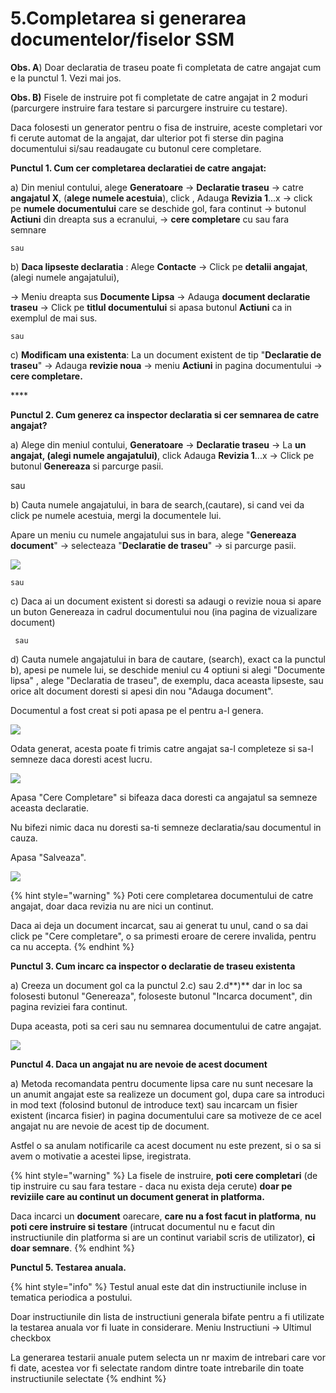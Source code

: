 # 5.Completarea si generarea documentelor/fiselor SSM

 **Obs. A**\) Doar declaratia de traseu poate fi completata de catre angajat cum e la punctul 1. Vezi mai jos.

 **Obs. B\)** Fisele de instruire pot fi completate de catre angajat in 2 moduri \(parcurgere instruire fara testare si parcurgere instruire cu testare\). 

Daca folosesti un generator pentru o fisa de instruire, aceste completari vor fi cerute automat de la angajat, dar ulterior pot fi sterse din pagina documentului si/sau readaugate cu butonul cere completare.

**Punctul 1. Cum cer completarea declaratiei de catre angajat:** 

a\) Din meniul contului, alege **Generatoare** -&gt; **Declaratie traseu** -&gt; catre **angajatul X**, \(**alege numele acestuia**\), click , Adauga **Revizia 1**...x -&gt;      click pe **numele documentului** care se deschide gol, fara continut -&gt; butonul **Actiuni** din dreapta sus a ecranului,  -&gt; **cere completare** cu sau fara semnare

  
    sau 

  
b\)  **Daca lipseste declaratia** : Alege **Contacte** -&gt; Click pe **detalii angajat**, \(alegi numele angajatului\),

 -&gt; Meniu dreapta sus **Documente Lipsa** -&gt; Adauga **document declaratie traseu** -&gt; Click pe **titlul documentului** si apasa butonul **Actiuni** ca in exemplul de mai sus.

  
    sau

  
c\) **Modificam una existenta**: La un document existent de tip "**Declaratie de traseu**" -&gt; Adauga **revizie noua** -&gt; meniu **Actiuni** in pagina documentului -&gt; **cere completare.**

\*\*\*\*

**Punctul 2. Cum generez ca inspector declaratia si cer semnarea de catre angajat?**

  
 a\) Alege din meniul contului, **Generatoare** -&gt; **Declaratie traseu** -&gt; La **un angajat, \(alegi numele angajatului\)**, click Adauga **Revizia 1**...x -&gt; Click pe butonul **Genereaza** si parcurge pasii.

  
   sau

  
b\) Cauta numele angajatului, in bara de search,\(cautare\), si cand vei da click pe numele acestuia, mergi la documentele lui.    

 Apare un meniu cu numele angajatului sus in bara, alege "**Genereaza document**" -&gt;   selecteaza "**Declaratie de traseu**" -&gt; si parcurge pasii.

![](../.gitbook/assets/image%20%2868%29.png)

  
    sau 

  
c\)  Daca ai un document existent si doresti sa adaugi o revizie noua si apare un buton Genereaza in cadrul     documentului nou \(ina pagina de vizualizare document\) 

  
     sau

  
d\) Cauta numele angajatului in bara de cautare, \(search\), exact ca la punctul b\), apesi pe numele lui, se deschide meniul cu 4 optiuni si alegi "Documente lipsa" , alege "Declaratia de traseu", de exemplu, daca aceasta lipseste, sau orice alt document doresti si apesi din nou "Adauga document". 

Documentul a fost creat si poti apasa pe el pentru a-l genera. 

![](../.gitbook/assets/image%20%2886%29.png)

Odata generat, acesta poate fi trimis catre angajat sa-l completeze si sa-l semneze daca doresti acest lucru.

![](../.gitbook/assets/image%20%2853%29.png)

Apasa "Cere Completare" si bifeaza daca doresti ca angajatul sa semneze aceasta declaratie. 

Nu bifezi nimic daca nu doresti sa-ti semneze declaratia/sau documentul in cauza. 

Apasa "Salveaza".



![](../.gitbook/assets/image%20%2898%29.png)



{% hint style="warning" %}
  Poti cere completarea documentului de catre angajat, doar daca revizia nu are nici un continut. 

Daca ai deja un document incarcat, sau ai generat tu unul, cand o sa dai click pe "Cere completare",  o sa primesti eroare de cerere invalida, pentru ca nu accepta.
{% endhint %}



**Punctul 3. Cum incarc ca inspector o declaratie de traseu existenta**

a\)  Creeza un document gol ca la punctul 2.c\) sau 2.d**\)** dar in loc sa folosesti butonul "Genereaza", foloseste butonul "Incarca document", din pagina reviziei fara continut. 

Dupa aceasta, poti sa ceri sau nu semnarea documentului de catre angajat.  


![](../.gitbook/assets/image%20%2848%29.png)

**Punctul 4. Daca un angajat nu are nevoie de acest document**  

a\) Metoda recomandata pentru documente lipsa care nu sunt necesare la un anumit angajat este sa realizeze un document gol, dupa care sa introduci in mod text  \(folosind butonul de introduce text\) sau incarcam un fisier existent \(incarca fisier\) in pagina documentului care sa motiveze de ce acel angajat nu are nevoie de acest tip de document. 

Astfel o sa anulam notificarile ca acest document nu este prezent, si o sa si avem o motivatie a acestei lipse, iregistrata.





{% hint style="warning" %}
La fisele de instruire, **poti cere completari** \(de tip instruire cu sau fara testare - daca nu exista deja cerute\) **doar pe reviziile care au continut un document generat in platforma.** 

Daca incarci un **document** oarecare, **care nu a fost facut in platforma**, **nu poti cere instruire si testare** \(intrucat documentul nu e facut din instructiunile din platforma si are un continut variabil scris de utilizator\), **ci doar semnare**.
{% endhint %}



**Punctul 5. Testarea anuala.**

{% hint style="info" %}
Testul anual este dat din instructiunile incluse in tematica periodica a postului.

Doar instructiunile din lista de instructiuni generala bifate pentru a fi utilizate la testarea anuala vor fi luate in considerare. Meniu Instructiuni -&gt; Ultimul checkbox

La generarea testarii anuale putem selecta un nr maxim de intrebari care vor fi date, acestea vor fi selectate random dintre toate intrebarile din toate instructiunile selectate
{% endhint %}

